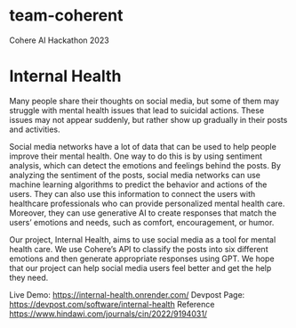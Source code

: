 # team-coherent
Cohere AI Hackathon 2023

# Internal Health
Many people share their thoughts on social media, but some of them may struggle with mental health issues that lead to suicidal actions. These issues may not appear suddenly, but rather show up gradually in their posts and activities.

Social media networks have a lot of data that can be used to help people improve their mental health. One way to do this is by using sentiment analysis, which can detect the emotions and feelings behind the posts. By analyzing the sentiment of the posts, social media networks can use machine learning algorithms to predict the behavior and actions of the users. They can also use this information to connect the users with healthcare professionals who can provide personalized mental health care. Moreover, they can use generative AI to create responses that match the users’ emotions and needs, such as comfort, encouragement, or humor.

Our project, Internal Health, aims to use social media as a tool for mental health care. We use Cohere’s API to classify the posts into six different emotions and then generate appropriate responses using GPT. We hope that our project can help social media users feel better and get the help they need.

Live Demo: https://internal-health.onrender.com/
Devpost Page: https://devpost.com/software/internal-health
Reference https://www.hindawi.com/journals/cin/2022/9194031/ 